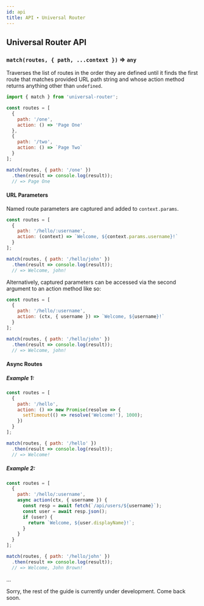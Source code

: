 ```yaml
---
id: api
title: API ∙ Universal Router
---
```


## Universal Router API

### `match(routes, { path, ...context })` ⇒ `any`

Traverses the list of routes in the order they are defined until it finds the first route that
matches provided URL path string and whose action method returns anything other than `undefined`.

```js
import { match } from 'universal-router';

const routes = [
  {
    path: '/one',
    action: () => 'Page One'
  },
  {
    path: '/two',
    action: () => `Page Two`
  }
];

match(routes, { path: '/one' })
  .then(result => console.log(result));
  // => Page One
```

#### URL Parameters

Named route parameters are captured and added to `context.params`.

```js
const routes = [
  {
    path: '/hello/:username',
    action: (context) => `Welcome, ${context.params.username}!`
  }
];

match(routes, { path: '/hello/john' })
  .then(result => console.log(result));
  // => Welcome, john!
```

Alternatively, captured parameters can be accessed via the second argument to an action method like so:

```js
const routes = [
  {
    path: '/hello/:username',
    action: (ctx, { username }) => `Welcome, ${username}!`
  }
];

match(routes, { path: '/hello/john' })
  .then(result => console.log(result));
  // => Welcome, john!
```

#### Async Routes

##### Example 1:

```js
const routes = [
  {
    path: '/hello',
    action: () => new Promise(resolve => {
      setTimeout(() => resolve('Welcome!'), 1000);
    })
  }
];

match(routes, { path: '/hello' })
  .then(result => console.log(result));
  // => Welcome!
```

##### Example 2:

```js
const routes = [
  {
    path: '/hello/:username',
    async action(ctx, { username }) {
      const resp = await fetch(`/api/users/${username}`);
      const user = await resp.json();
      if (user) {
        return `Welcome, ${user.displayName}!`;
      }
    }
  }
];

match(routes, { path: '/hello/john' })
  .then(result => console.log(result));
  // => Welcome, John Brown!
```

...

Sorry, the rest of the guide is currently under development. Come back soon. 
